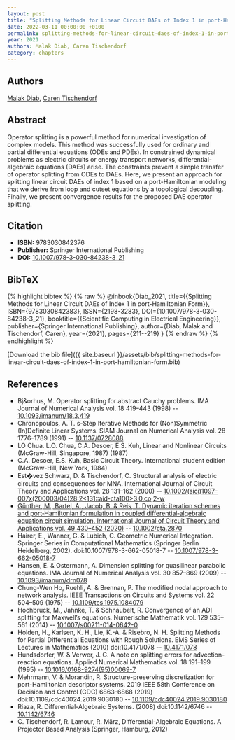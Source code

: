```yaml
---
layout: post
title: "Splitting Methods for Linear Circuit DAEs of Index 1 in port-Hamiltonian Form"
date: 2022-03-11 00:00:00 +0100
permalink: splitting-methods-for-linear-circuit-daes-of-index-1-in-port-hamiltonian-form
year: 2021
authors: Malak Diab, Caren Tischendorf
category: chapters
---
```

 
## Authors
[Malak Diab](authors/malak-diab), [Caren Tischendorf](authors/caren-tischendorf)
 
## Abstract
Operator splitting is a powerful method for numerical investigation of complex models. This method was successfully used for ordinary and partial differential equations (ODEs and PDEs). In constrained dynamical problems as electric circuits or energy transport networks, differential-algebraic equations (DAEs) arise. The constraints prevent a simple transfer of operator splitting from ODEs to DAEs. Here, we present an approach for splitting linear circuit DAEs of index 1 based on a port-Hamiltonian modeling that we derive from loop and cutset equations by a topological decoupling. Finally, we present convergence results for the proposed DAE operator splitting.
 
## Citation
- **ISBN:** 9783030842376
- **Publisher:** Springer International Publishing
- **DOI:** [10.1007/978-3-030-84238-3_21](https://doi.org/10.1007/978-3-030-84238-3_21)
 
## BibTeX
{% highlight bibtex %}
{% raw %}
@inbook{Diab_2021,
  title={{Splitting Methods for Linear Circuit DAEs of Index 1 in port-Hamiltonian Form}},
  ISBN={9783030842383},
  ISSN={2198-3283},
  DOI={10.1007/978-3-030-84238-3_21},
  booktitle={{Scientific Computing in Electrical Engineering}},
  publisher={Springer International Publishing},
  author={Diab, Malak and Tischendorf, Caren},
  year={2021},
  pages={211--219}
}
{% endraw %}
{% endhighlight %}
 
[Download the bib file]({{ site.baseurl }}/assets/bib/splitting-methods-for-linear-circuit-daes-of-index-1-in-port-hamiltonian-form.bib)
 
## References
- Bj&orhus, M. Operator splitting for abstract Cauchy problems. IMA Journal of Numerical Analysis vol. 18 419–443 (1998) -- [10.1093/imanum/18.3.419](https://doi.org/10.1093/imanum/18.3.419)
- Chronopoulos, A. T. s-Step Iterative Methods for (Non)Symmetric (In)Definite Linear Systems. SIAM Journal on Numerical Analysis vol. 28 1776–1789 (1991) -- [10.1137/0728088](https://doi.org/10.1137/0728088)
- LO Chua. L.O. Chua, C.A. Desoer, E.S. Kuh, Linear and Nonlinear Circuits (McGraw-Hill, Singapore, 1987) (1987)
- C.A. Desoer, E.S. Kuh, Basic Circuit Theory. International student edition (McGraw-Hill, New York, 1984)
- Est�vez Schwarz, D. & Tischendorf, C. Structural analysis of electric circuits and consequences for MNA. International Journal of Circuit Theory and Applications vol. 28 131–162 (2000) -- [10.1002/(sici)1097-007x(200003/04)28:2<131::aid-cta100>3.0.co;2-w](https://doi.org/10.1002/(sici)1097-007x(200003/04)28:2<131::aid-cta100>3.0.co;2-w)
- [Günther, M., Bartel, A., Jacob, B. & Reis, T. Dynamic iteration schemes and port‐Hamiltonian formulation in coupled differential‐algebraic equation circuit simulation. International Journal of Circuit Theory and Applications vol. 49 430–452 (2020)](dynamic-iteration-schemes-and-port-hamiltonian-formulation-in-coupled-differential-algebraic-equation-circuit-simulation) -- [10.1002/cta.2870](https://doi.org/10.1002/cta.2870)
- Hairer, E., Wanner, G. & Lubich, C. Geometric Numerical Integration. Springer Series in Computational Mathematics (Springer Berlin Heidelberg, 2002). doi:10.1007/978-3-662-05018-7 -- [10.1007/978-3-662-05018-7](https://doi.org/10.1007/978-3-662-05018-7)
- Hansen, E. & Ostermann, A. Dimension splitting for quasilinear parabolic equations. IMA Journal of Numerical Analysis vol. 30 857–869 (2009) -- [10.1093/imanum/drn078](https://doi.org/10.1093/imanum/drn078)
- Chung-Wen Ho, Ruehli, A. & Brennan, P. The modified nodal approach to network analysis. IEEE Transactions on Circuits and Systems vol. 22 504–509 (1975) -- [10.1109/tcs.1975.1084079](https://doi.org/10.1109/tcs.1975.1084079)
- Hochbruck, M., Jahnke, T. & Schnaubelt, R. Convergence of an ADI splitting for Maxwell’s equations. Numerische Mathematik vol. 129 535–561 (2014) -- [10.1007/s00211-014-0642-0](https://doi.org/10.1007/s00211-014-0642-0)
- Holden, H., Karlsen, K. H., Lie, K.-A. & Risebro, N. H. Splitting Methods for Partial Differential Equations with Rough Solutions. EMS Series of Lectures in Mathematics (2010) doi:10.4171/078 -- [10.4171/078](https://doi.org/10.4171/078)
- Hundsdorfer, W. & Verwer, J. G. A note on splitting errors for advection-reaction equations. Applied Numerical Mathematics vol. 18 191–199 (1995) -- [10.1016/0168-9274(95)00069-7](https://doi.org/10.1016/0168-9274(95)00069-7)
- Mehrmann, V. & Morandin, R. Structure-preserving discretization for port-Hamiltonian descriptor systems. 2019 IEEE 58th Conference on Decision and Control (CDC) 6863–6868 (2019) doi:10.1109/cdc40024.2019.9030180 -- [10.1109/cdc40024.2019.9030180](https://doi.org/10.1109/cdc40024.2019.9030180)
- Riaza, R. Differential-Algebraic Systems. (2008) doi:10.1142/6746 -- [10.1142/6746](https://doi.org/10.1142/6746)
- C. Tischendorf, R. Lamour, R. März, Differential-Algebraic Equations. A Projector Based Analysis (Springer, Hamburg, 2012)

